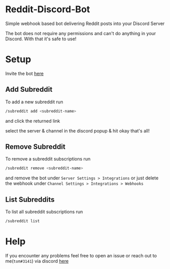 # Reddit-Discord-Bot

Simple webhook based bot delivering Reddit posts into your Discord Server

The bot does not require any permissions and can't do anything in your Discord. With that it's safe to use!

# Setup

Invite the bot [here](https://discord.com/oauth2/authorize?client_id=846396249241288796&scope=applications.commands)

## Add Subreddit

To add a new subreddit run

```bash
/subreddit add <subreddit-name>
```

and click the returned link

select the server & channel in the discord popup & hit okay that's all!

## Remove Subreddit

To remove a subreddit subscriptions run

```bash
/subreddit remove <subreddit-name>
```

and remove the bot under `Server Settings > Integrations` or just delete the webhook under `Channel Settings > Integrations > Webhooks`

## List Subreddits

To list all subreddit subscriptions run

```bash
/subreddit list
```

# Help
If you encounter any problems feel free to open an issue or reach out to me(`toπ#3141`) via discord [here](https://discord.gg/RKM92xXu4Y) 

[<img  data-src="https://deploy.stdlib.com/static/images/deploy.svg" width="192">](https://open.autocode.com/)
